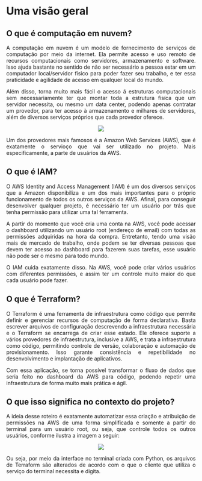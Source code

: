 # Uma visão geral

<div style = "text-align: justify">

## O que é computação em nuvem?

A computação em nuvem é um modelo de fornecimento de serviços de computação por meio da internet. Ela permite acesso e uso remoto de recursos computacionais como servidores, armazenamento e software. Isso ajuda bastante no sentido de não ser necessário a pessoa estar em um computador local/servidor físico para poder fazer seu trabalho, e ter essa praticidade e agilidade de acesso em qualquer local do mundo.

Além disso, torna muito mais fácil o acesso á estruturas computacionais sem necessariamente ter que montar toda a estrutura fisíca que um servidor necessita, ou mesmo um data center, podendo apenas contratar um provedor, para ter acesso à armazenamento e milhares de servidores, além de diversos serviços próprios que cada provedor oferece. 

<div style ="display:flex;align-items:center;justify-content:center;"><img src="/image/what-is-the-cloud.png"></div>

Um dos provedores mais famosos é a Amazon Web Services (AWS), que é exatamente o servioço que vai ser utilizado no projeto. Mais especificamente, a parte de usuários da AWS.

## O que é IAM?

O AWS Identity and Access Management (IAM) é um dos diversos serviços que a Amazon disponibiliza e um dos mais importantes para o próprio funcionamento de todos os outros serviços da AWS. Afinal, para conseguir desenvolver qualquer projeto, é necessário ter um usuário por trás que tenha permissão para utilizar uma tal ferramenta.

A partir do momento que você cria uma conta na AWS, você pode acessar o dashboard utilizando um usuário root (endereço de email) com todas as permissões adquiridas na hora da compra. Entretanto, tendo uma visão mais de mercado de trabalho, onde podem se ter diversas pessoas que devem ter acesso ao dashboard para fazerem suas tarefas, esse usuário não pode ser o mesmo para todo mundo.

O IAM cuida exatamente disso. Na AWS, você pode criar vários usuários com diferentes permissões, e assim ter um controle muito maior do que cada usuário pode fazer. 

## O que é Terraform?

O Terraform é uma ferramenta de infraestrutura como código que permite definir e gerenciar recursos de computação de forma declarativa. Basta escrever arquivos de configuração descrevendo a infraestrutura necessária e o Terraform se encarrega de criar esse estado. Ele oferece suporte a vários provedores de infraestrutura, inclusive a AWS, e trata a infraestrutura como código, permitindo controle de versão, colaboração e automação de provisionamento. Isso garante consistência e repetibilidade no desenvolvimento e implantação de aplicativos.

Com essa aplicação, se torna possível transformar o fluxo de dados que seria feito no dashboard da AWS para código, podendo repetir uma infraestrutura de forma muito mais prática e ágil.

## O que isso significa no contexto do projeto?

A ideia desse roteiro é exatamente automatizar essa criação e atribuição de permissões na AWS de uma forma simplificada e somente a partir do terminal para um usuário root, ou seja, que controle todos os outros usuários, conforme ilustra a imagem a seguir:

<div style ="display:flex;align-items:center;justify-content:center;"><img src="/image/img_exemplo.svg"></div>

Ou seja, por meio da interface no terminal criada com Python, os arquivos de Terraform são alterados de acordo com o que o cliente que utiliza o serviço do terminal necessita e digita. 

</div>